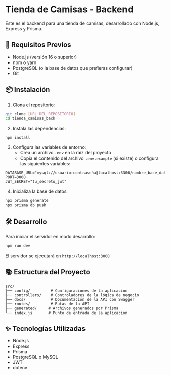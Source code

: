 # Tienda de Camisas - Backend

Este es el backend para una tienda de camisas, desarrollado con Node.js, Express y Prisma.

## 🚀 Requisitos Previos

- Node.js (versión 16 o superior)
- npm o yarn
- PostgreSQL (o la base de datos que prefieras configurar)
- Git

## 📦 Instalación

1. Clona el repositorio:
```bash
git clone [URL_DEL_REPOSITORIO]
cd tienda_camisas_back
```

2. Instala las dependencias:
```bash
npm install
```

3. Configura las variables de entorno:
   - Crea un archivo `.env` en la raíz del proyecto
   - Copia el contenido del archivo `.env.example` (si existe) o configura las siguientes variables:
```env
DATABASE_URL="mysql://usuario:contraseña@localhost:3306/nombre_base_datos"
PORT=3000
JWT_SECRET="tu_secreto_jwt"
```

4. Inicializa la base de datos:
```bash
npx prisma generate
npx prisma db push
```

## 🛠️ Desarrollo

Para iniciar el servidor en modo desarrollo:
```bash
npm run dev
```

El servidor se ejecutará en `http://localhost:3000`

## 📚 Estructura del Proyecto

```
src/
├── config/         # Configuraciones de la aplicación
├── controllers/    # Controladores de la lógica de negocio
├── docs/           # Documentación de la API con Swagger
├── routes/         # Rutas de la API
├── generated/     # Archivos generados por Prisma
└── index.js       # Punto de entrada de la aplicación
```

## ✨ Tecnologías Utilizadas

- Node.js
- Express
- Prisma
- PostgreSQL o MySQL
- JWT
- dotenv 
